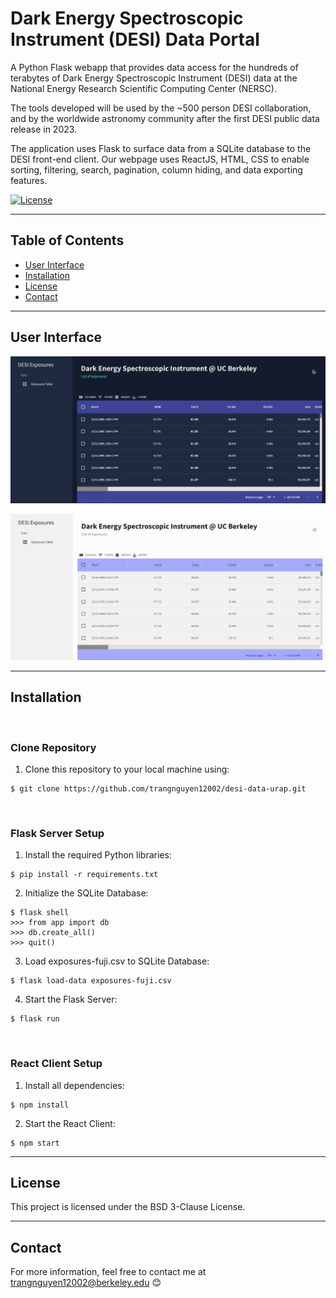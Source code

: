 # Dark Energy Spectroscopic Instrument (DESI) Data Portal 

A Python Flask webapp that provides data access for the hundreds of terabytes of Dark Energy Spectroscopic Instrument (DESI) data at the National Energy Research Scientific Computing Center (NERSC).

The tools developed will be used by the ~500 person DESI collaboration, and by the worldwide astronomy community after the first DESI public data release in 2023.

The application uses Flask to surface data from a SQLite database to the DESI front-end client. Our webpage uses ReactJS, HTML, CSS to enable sorting, filtering, search, pagination, column hiding, and data exporting features.


[![License](https://img.shields.io/badge/license-BSD%203--Clause-blue)](https://opensource.org/licenses/BSD-3-Clause)

---

## Table of Contents

- [User Interface](#user-interface)
- [Installation](#installation)
- [License](#license)
- [Contact](#contact)

---

## **User Interface**

![Darkmode](assets/darkmodeFULL.png "Darkmode version")

![Lightmode](assets/lightmodeFULL.png "Lightmode version")

---

## **Installation**
<br>

### Clone Repository 

1. Clone this repository to your local machine using:

```
$ git clone https://github.com/trangnguyen12002/desi-data-urap.git
```
<br>

### Flask Server Setup


1. Install the required Python libraries:

```
$ pip install -r requirements.txt
```

2. Initialize the SQLite Database:

```
$ flask shell
>>> from app import db 
>>> db.create_all()
>>> quit()
```
3. Load exposures-fuji.csv to SQLite Database:

```
$ flask load-data exposures-fuji.csv
```

4. Start the Flask Server:

```
$ flask run 
```
<br>

### React Client Setup 

1. Install all dependencies:

```
$ npm install 
```

2. Start the React Client:

```
$ npm start
``` 

---

## **License**

This project is licensed under the BSD 3-Clause License. 

--- 

## **Contact**

For more information, feel free to contact me at trangnguyen12002@berkeley.edu :blush:


